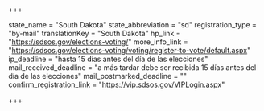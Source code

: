 +++

state_name = "South Dakota"
state_abbreviation = "sd"
registration_type = "by-mail"
translationKey = "South Dakota"
hp_link = "https://sdsos.gov/elections-voting/"
more_info_link = "https://sdsos.gov/elections-voting/voting/register-to-vote/default.aspx"
ip_deadline = "hasta 15 días antes del día de las elecciones"
mail_received_deadline = "a más tardar debe ser recibida 15 días antes del día de las elecciones"
mail_postmarked_deadline = ""
confirm_registration_link = "https://vip.sdsos.gov/VIPLogin.aspx"

+++